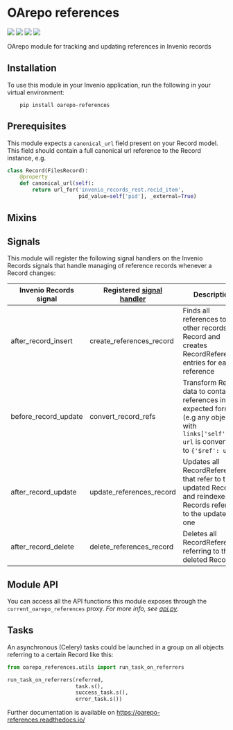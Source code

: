 # OArepo references

[![](https://img.shields.io/github/license/oarepo/flask-taxonomies.svg)](https://github.com/oarepo/flask-taxonomies/blob/master/LICENSE)
[![](https://img.shields.io/travis/oarepo/flask-taxonomies.svg)](https://travis-ci.org/oarepo/flask-taxonomies)
[![](https://img.shields.io/coveralls/oarepo/flask-taxonomies.svg)](https://coveralls.io/r/oarepo/flask-taxonomies)
[![](https://img.shields.io/pypi/v/flask-taxonomies.svg)](https://pypi.org/pypi/flask-taxonomies)

OArepo module for tracking and updating references in Invenio records

## Installation

To use this module in your Invenio application, run the following in your virtual environment:
```console
    pip install oarepo-references
```

## Prerequisites

This module expects a `canonical_url` field present on your Record model. This field
should contain a full canonical url reference to the Record instance, e.g.

```python
class Record(FilesRecord):
    @property
    def canonical_url(self):
        return url_for('invenio_records_rest.recid_item',
                       pid_value=self['pid'], _external=True)
```

## Mixins



## Signals

This module will register the following signal handlers on the Invenio Records signals that handle
managing of reference records whenever a Record changes:

| Invenio Records signal | Registered [signal handler](https://github.com/oarepo/oarepo-references/blob/master/oarepo_references/signals.py) | Description |
|------------------------|--------------------------|----------------------------------------------------------------------------------------------------------|
| after_record_insert    | create_references_record | Finds all references to other records in a Record and creates RecordReference entries for each reference |
| before_record_update   | convert_record_refs      | Transform Record data to contain references in an expected format (e.g any object with `links['self'] == url` is converted to `{'$ref': url}` |
| after_record_update    | update_references_record | Updates all RecordReferences that refer to the updated Record and reindexes all Records referring to the updated one |
| after_record_delete    | delete_references_record | Deletes all RecordReferences referring to the deleted Record |


## Module API

You can access all the API functions this module exposes through the `current_oarepo_references` proxy.
*For more info, see [api.py](https://github.com/oarepo/oarepo-references/blob/master/oarepo_references/api.py)*.

## Tasks

An asynchronous (Celery) tasks could be launched in a group on all objects referring to a certain Record like this:

```python
from oarepo_references.utils import run_task_on_referrers

run_task_on_referrers(referred,
                      task.s(),
                      success_task.s(),
                      error_task.s())
```

Further documentation is available on
https://oarepo-references.readthedocs.io/
